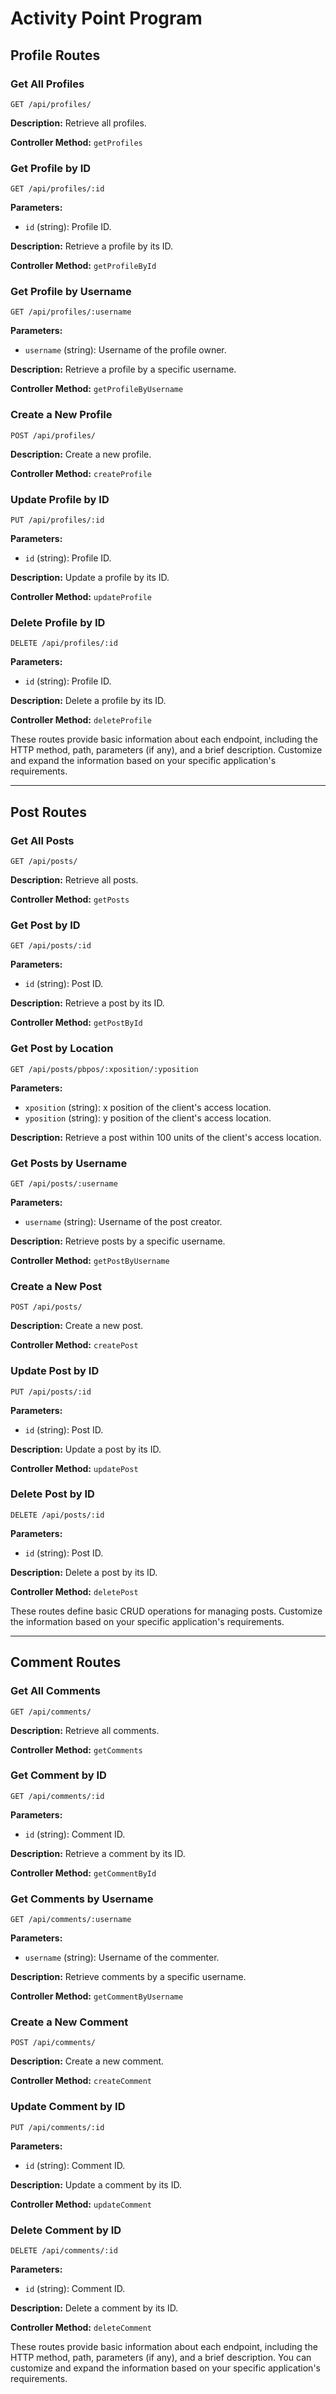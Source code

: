 # Activity Point Program


## Profile Routes

### Get All Profiles

```plaintext
GET /api/profiles/
```

**Description:**
Retrieve all profiles.

**Controller Method:**
`getProfiles`

### Get Profile by ID

```plaintext
GET /api/profiles/:id
```

**Parameters:**
- `id` (string): Profile ID.

**Description:**
Retrieve a profile by its ID.

**Controller Method:**
`getProfileById`

### Get Profile by Username

```plaintext
GET /api/profiles/:username
```

**Parameters:**
- `username` (string): Username of the profile owner.

**Description:**
Retrieve a profile by a specific username.

**Controller Method:**
`getProfileByUsername`

### Create a New Profile

```plaintext
POST /api/profiles/
```

**Description:**
Create a new profile.

**Controller Method:**
`createProfile`

### Update Profile by ID

```plaintext
PUT /api/profiles/:id
```

**Parameters:**
- `id` (string): Profile ID.

**Description:**
Update a profile by its ID.

**Controller Method:**
`updateProfile`

### Delete Profile by ID

```plaintext
DELETE /api/profiles/:id
```

**Parameters:**
- `id` (string): Profile ID.

**Description:**
Delete a profile by its ID.

**Controller Method:**
`deleteProfile`

These routes provide basic information about each endpoint, including the HTTP method, path, parameters (if any), and a brief description. Customize and expand the information based on your specific application's requirements.

---

## Post Routes

### Get All Posts

```plaintext
GET /api/posts/
```

**Description:**
Retrieve all posts.

**Controller Method:**
`getPosts`

### Get Post by ID

```plaintext
GET /api/posts/:id
```

**Parameters:**
- `id` (string): Post ID.

**Description:**
Retrieve a post by its ID.

**Controller Method:**
`getPostById`

### Get Post by Location
    
```plaintext
GET /api/posts/pbpos/:xposition/:yposition
```

**Parameters:**
- `xposition` (string): x position of the client's access location.
- `yposition` (string): y position of the client's access location.

**Description:**
Retrieve a post within 100 units of the client's access location.

### Get Posts by Username

```plaintext
GET /api/posts/:username
```

**Parameters:**
- `username` (string): Username of the post creator.

**Description:**
Retrieve posts by a specific username.

**Controller Method:**
`getPostByUsername`

### Create a New Post

```plaintext
POST /api/posts/
```

**Description:**
Create a new post.

**Controller Method:**
`createPost`

### Update Post by ID

```plaintext
PUT /api/posts/:id
```

**Parameters:**
- `id` (string): Post ID.

**Description:**
Update a post by its ID.

**Controller Method:**
`updatePost`

### Delete Post by ID

```plaintext
DELETE /api/posts/:id
```

**Parameters:**
- `id` (string): Post ID.

**Description:**
Delete a post by its ID.

**Controller Method:**
`deletePost`

These routes define basic CRUD operations for managing posts. Customize the information based on your specific application's requirements.

---


## Comment Routes

### Get All Comments

```plaintext
GET /api/comments/
```

**Description:**
Retrieve all comments.

**Controller Method:**
`getComments`

### Get Comment by ID

```plaintext
GET /api/comments/:id
```

**Parameters:**
- `id` (string): Comment ID.

**Description:**
Retrieve a comment by its ID.

**Controller Method:**
`getCommentById`

### Get Comments by Username

```plaintext
GET /api/comments/:username
```

**Parameters:**
- `username` (string): Username of the commenter.

**Description:**
Retrieve comments by a specific username.

**Controller Method:**
`getCommentByUsername`

### Create a New Comment

```plaintext
POST /api/comments/
```

**Description:**
Create a new comment.

**Controller Method:**
`createComment`

### Update Comment by ID

```plaintext
PUT /api/comments/:id
```

**Parameters:**
- `id` (string): Comment ID.

**Description:**
Update a comment by its ID.

**Controller Method:**
`updateComment`

### Delete Comment by ID

```plaintext
DELETE /api/comments/:id
```

**Parameters:**
- `id` (string): Comment ID.

**Description:**
Delete a comment by its ID.

**Controller Method:**
`deleteComment`

These routes provide basic information about each endpoint, including the HTTP method, path, parameters (if any), and a brief description. You can customize and expand the information based on your specific application's requirements.